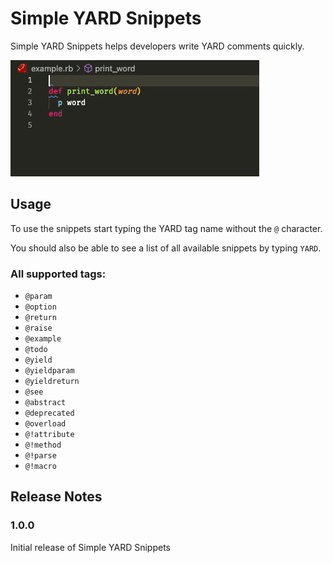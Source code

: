 # Simple YARD Snippets

Simple YARD Snippets helps developers write YARD comments quickly.

![Example](images/example.gif)

## Usage

To use the snippets start typing the YARD tag name without the `@` character.

You should also be able to see a list of all available snippets by typing `YARD`.

### All supported tags:

- `@param`
- `@option`
- `@return`
- `@raise`
- `@example`
- `@todo`
- `@yield`
- `@yieldparam`
- `@yieldreturn`
- `@see`
- `@abstract`
- `@deprecated`
- `@overload`
- `@!attribute`
- `@!method`
- `@!parse`
- `@!macro`

## Release Notes

### 1.0.0

Initial release of Simple YARD Snippets
